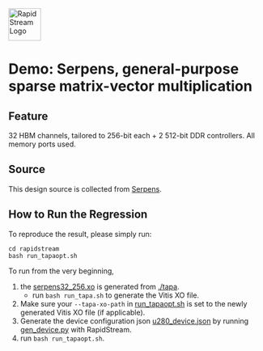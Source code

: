 <!--
Copyright (c) 2024 RapidStream Design Automation, Inc. and contributors.
All rights reserved. The contributor(s) of this file has/have agreed to the
RapidStream Contributor License Agreement.
-->

<img src="https://imagedelivery.net/AU8IzMTGgpVmEBfwPILIgw/1b565657-df33-41f9-f29e-0d539743e700/128" width="64px" alt="RapidStream Logo" />

# Demo: Serpens, general-purpose sparse matrix-vector multiplication

## Feature

32 HBM channels, tailored to 256-bit each + 2 512-bit DDR controllers. All memory ports used.

## Source

This design source is collected from [Serpens](https://github.com/UCLA-VAST/Serpens).

## How to Run the Regression

To reproduce the result, please simply run:
```
cd rapidstream
bash run_tapaopt.sh
```

To run from the very beginning,
1. the [serpens32_256.xo](./rapidstream/serpens32_256.xo) is generated from [./tapa](./tapa/).
   * run `bash run_tapa.sh` to generate the Vitis XO file.
2. Make sure your `--tapa-xo-path` in [run_tapaopt.sh](./rapidstream/run_tapaopt.sh) is set to the newly generated Vitis XO file (if applicable).
3. Generate the device configuration json [u280_device.json](./rapidstream/u280_device.json) by running [gen_device.py](./rapidstream/gen_device.py) with RapidStream.
4. run `bash run_tapaopt.sh`.
